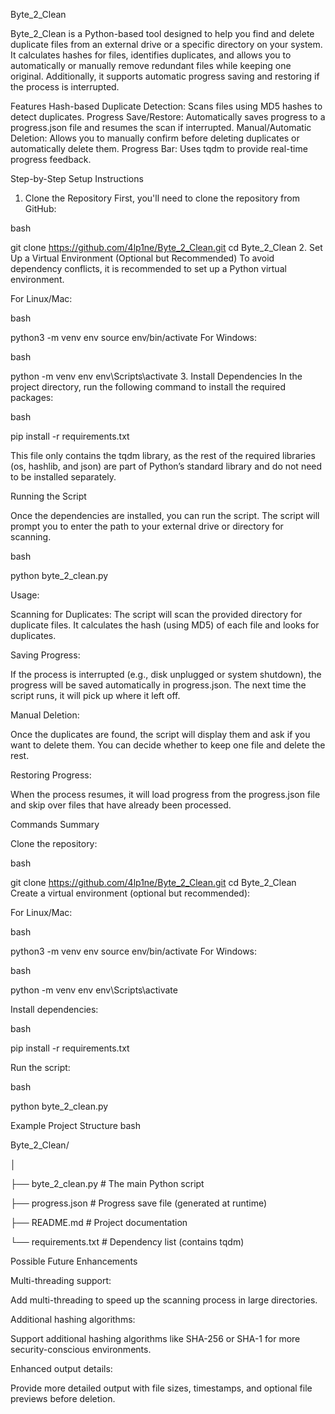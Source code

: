 Byte_2_Clean

Byte_2_Clean is a Python-based tool designed to help you find and delete duplicate files from an external drive or a specific directory on your system. It calculates hashes for files, identifies duplicates, and allows you to automatically or manually remove redundant files while keeping one original. Additionally, it supports automatic progress saving and restoring if the process is interrupted.

Features
Hash-based Duplicate Detection: Scans files using MD5 hashes to detect duplicates.
Progress Save/Restore: Automatically saves progress to a progress.json file and resumes the scan if interrupted.
Manual/Automatic Deletion: Allows you to manually confirm before deleting duplicates or automatically delete them.
Progress Bar: Uses tqdm to provide real-time progress feedback.


Step-by-Step Setup Instructions
1. Clone the Repository
First, you'll need to clone the repository from GitHub:

bash

git clone https://github.com/4lp1ne/Byte_2_Clean.git
cd Byte_2_Clean
2. Set Up a Virtual Environment (Optional but Recommended)
To avoid dependency conflicts, it is recommended to set up a Python virtual environment.

For Linux/Mac:

bash

python3 -m venv env
source env/bin/activate
For Windows:

bash

python -m venv env
env\Scripts\activate
3. Install Dependencies
In the project directory, run the following command to install the required packages:

bash

pip install -r requirements.txt

This file only contains the tqdm library, as the rest of the required libraries (os, hashlib, and json) are part of Python’s standard library and do not need to be installed separately.

Running the Script

Once the dependencies are installed, you can run the script. The script will prompt you to enter the path to your external drive or directory for scanning.

bash

python byte_2_clean.py

Usage:

Scanning for Duplicates:
The script will scan the provided directory for duplicate files. It calculates the hash (using MD5) of each file and looks for duplicates.

Saving Progress:

If the process is interrupted (e.g., disk unplugged or system shutdown), the progress will be saved automatically in progress.json. The next time the script runs, it will pick up where it left off.

Manual Deletion:

Once the duplicates are found, the script will display them and ask if you want to delete them. You can decide whether to keep one file and delete the rest.

Restoring Progress:

When the process resumes, it will load progress from the progress.json file and skip over files that have already been processed.

Commands Summary

Clone the repository:

bash

git clone https://github.com/4lp1ne/Byte_2_Clean.git
cd Byte_2_Clean
Create a virtual environment (optional but recommended):

For Linux/Mac:

bash

python3 -m venv env
source env/bin/activate
For Windows:

bash

python -m venv env
env\Scripts\activate

Install dependencies:

bash

pip install -r requirements.txt

Run the script:

bash

python byte_2_clean.py


Example Project Structure
bash

Byte_2_Clean/

│

├── byte_2_clean.py      # The main Python script

├── progress.json        # Progress save file (generated at runtime)

├── README.md            # Project documentation

└── requirements.txt     # Dependency list (contains tqdm)


Possible Future Enhancements

Multi-threading support:

Add multi-threading to speed up the scanning process in large directories.

Additional hashing algorithms:

Support additional hashing algorithms like SHA-256 or SHA-1 for more security-conscious environments.

Enhanced output details:

Provide more detailed output with file sizes, timestamps, and optional file previews before deletion.

